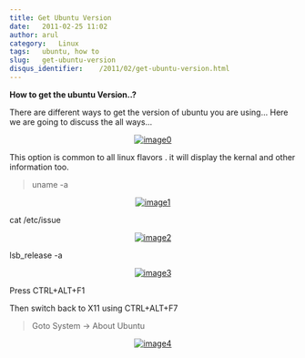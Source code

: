 ```yaml
---
title: Get Ubuntu Version
date:   2011-02-25 11:02
author: arul
category:   Linux
tags:   ubuntu, how to
slug:   get-ubuntu-version
disqus_identifier:    /2011/02/get-ubuntu-version.html
---
```


**How to get the ubuntu Version..?**

There are different ways to get the version of ubuntu you are using\...
Here we are going to discuss the all ways\...

<div class="separator" style="clear: both; text-align: center;">

[![image0](http://4.bp.blogspot.com/-VueKP61Jfhs/TWe5k1oPS4I/AAAAAAAAAmw/cQ-BQQeRHz4/s400/ubuntu-sticker_logo.jpg)](http://4.bp.blogspot.com/-VueKP61Jfhs/TWe5k1oPS4I/AAAAAAAAAmw/cQ-BQQeRHz4/s1600/ubuntu-sticker_logo.jpg)

</div>

This option is common to all linux flavors . it will display the kernal
and other information too.

> uname -a

<div class="separator" style="clear: both; text-align: center;">

[![image1](http://4.bp.blogspot.com/--bK3K2EVF70/TWe7iBJO-TI/AAAAAAAAAm4/6e_9TanQElo/s400/uname-a.png)](http://4.bp.blogspot.com/--bK3K2EVF70/TWe7iBJO-TI/AAAAAAAAAm4/6e_9TanQElo/s1600/uname-a.png)

</div>

 cat /etc/issue
<div class="separator" style="clear: both; text-align: center;">

[![image2](http://4.bp.blogspot.com/-2yir31hijuw/TWe8hFxuASI/AAAAAAAAAnA/YDLxKKShmS0/s400/cat%2Bissue.png)](http://4.bp.blogspot.com/-2yir31hijuw/TWe8hFxuASI/AAAAAAAAAnA/YDLxKKShmS0/s1600/cat%2Bissue.png)

</div>

 lsb\_release -a
<div class="separator" style="clear: both; text-align: center;">

[![image3](http://4.bp.blogspot.com/-f1_2r394gak/TWe9Qmt4QGI/AAAAAAAAAnI/6L8B9Leib9E/s400/lsb_release.png)](http://4.bp.blogspot.com/-f1_2r394gak/TWe9Qmt4QGI/AAAAAAAAAnI/6L8B9Leib9E/s1600/lsb_release.png)

</div>

 Press CTRL+ALT+F1

Then switch back to X11 using CTRL+ALT+F7

> Goto System → About Ubuntu

<div class="separator" style="clear: both; text-align: center;">

[![image4](http://2.bp.blogspot.com/-UoGMFz3OwWc/TWfgQuKW72I/AAAAAAAAAnQ/TUVyDByv7tY/s400/about_ubuntu.png)](http://2.bp.blogspot.com/-UoGMFz3OwWc/TWfgQuKW72I/AAAAAAAAAnQ/TUVyDByv7tY/s1600/about_ubuntu.png)

</div>

